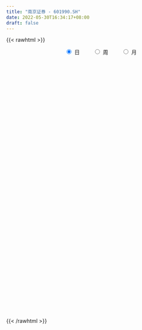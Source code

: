 ```yaml
---
title: "南京证券 - 601990.SH"
date: 2022-05-30T16:34:17+08:00
draft: false
---
```

{{< rawhtml >}}
    <div style="text-align: center">
        <label style="padding: 1rem;"><input style="margin-right: .5rem" type="radio" name="period" value="D" checked onclick="period_change(this)">日</label>
        <label style="padding: 1rem;"><input style="margin-right: .5rem" type="radio" name="period" value="W" onclick="period_change(this)">周</label>
        <label style="padding: 1rem;"><input style="margin-right: .5rem" type="radio" name="period" value="M" onclick="period_change(this)">月</label>
    </div>
    <div id="chart" style="height: 700px;"></div> 
    <script type="text/javascript">
        const D_v = [369416.71,579836.0699999999,330383.72,345929.51,856331.39,749775.39,794632.0699999999,665665.4300000001,470705.91,448927.01,374986.22,350659.56,519926.6,708485.65,441844.48,284160.78,262188.07,850403.64,1112101.76,1656483.45,1587177.8700000001,1310442.5700000001,810380.58,758762.8100000001,947869.55,1162708.6299999999,1764179.0,954909.88,516112.82,644661.64,811821.22,511554.25,324575.69,367548.07,366337.35,337625.24,294360.42,860481.3,450172.21,1059721.25,1324517.6100000001,1034331.47,625727.48,405197.08,806362.62,999469.09,1533882.0900000001,1304885.1799999999,948067.41,653380.88,1290297.75,776986.83,1260081.0,1378636.21,773484.74,738015.89,556228.5600000001,1034659.5699999999,1702365.79,1146700.6000000001,695993.76,677405.23,867615.47,1145311.77,1894044.8400000001,1364496.4199999999,769104.66,715395.3,804772.76,547225.12,559938.41,607681.22,1212372.71,741277.73,923602.88,795273.22,806876.0,520340.43,588132.1899999999,731820.4,542277.22,603730.17,415407.23,473722.38,267052.95,294754.01,248553.59,207693.96,265078.39,186190.4,212594.01,174132.13,286796.27,143216.6,138125.26,120127.5,169840.72,198129.26,131219.8,134234.49,107024.93,171866.6,118973.82,156133.29,151277.65,287774.99,175056.97,278179.66,147174.59,201953.86,171742.32,165835.47,90953.68,98006.61,147786.26,127195.77,102147.42,117678.17,244386.19,143777.18,105111.6,148790.68,111794.56,145463.87,209528.77,170618.13,227784.58,138251.32,123392.74,111197.5,138394.39,158186.11,137748.51,172534.75,144844.9,375166.19,191542.52,221878.45,637578.72,457463.62,527851.6,221519.7,225698.26,192487.57,224315.15,212992.33,186871.08,121989.7,128787.26,165804.35,96317.27,120135.64,123148.23,152935.21,140481.53,137213.91,249715.49,181683.49,126250.03,81775.1,134033.64,113115.14,140740.38,223735.45,120948.53,130078.54,102406.54,181220.7,109484.26,101060.51,197820.89,132459.23,159633.26,156825.62,98038.57,113343.06,108112.24,94007.01,155772.14,155045.69,88196.52,87141.57,83803.33,71965.33,89425.71,107484.48,104782.72,228888.14,104226.21,89892.26,74188.9,62724.77,89599.3,89290.96,126675.17,132393.1,190180.17,121612.89,218556.99,146770.82,217522.91,303812.36,264365.78,154503.4,126731.16,97608.06,89078.3,102409.99,101639.91,76265.34,72239.1,171425.98,110691.4,140455.81,102408.34,128087.75,134795.99,151288.07,207519.95,125757.59,180565.8,610852.77,819219.48,447025.52,433620.31,1780477.27,1302425.53,1151541.03,1181614.8799999999,953369.65,568851.05,549883.28,309658.62,287185.74,164362.57,720739.24,625557.27,264946.37,221356.54,218330.55,188826.29,267832.25,203494.42,274480.74,219265.31,242162.4,151886.29,263572.9,223461.41,142472.77]
const D_histogram = [0.0,0.0119785755,0.005589111,0.0088200626,0.0298636239,0.0363180162,0.0502208632,0.0566085847,0.048996111,0.0322641775,0.0087309197,-0.0128099285,-0.0256383843,-0.0121087758,-0.0073162715,-0.0139143428,-0.0184482278,-0.0087982296,0.019339327,0.0625934086,0.1053433469,0.1200818177,0.1149597297,0.0910843531,0.0804622982,0.0917500063,0.1134550761,0.098684027,0.0729466358,0.0553862685,0.0046634712,-0.0484399699,-0.0730316341,-0.0795542873,-0.0799081581,-0.0875416588,-0.0865278342,-0.0566246095,-0.0447247228,-0.0137431052,0.0194115992,0.0407993044,0.0315293657,0.0249006283,0.0334474824,0.0478356185,0.0656470932,0.0347239972,0.0031638648,-0.0458979561,-0.027169565,-0.0434526273,-0.0181862573,0.0031214884,0.0112512939,-0.0052848161,-0.0095987299,0.0042068383,0.0471431703,0.0562020807,0.0593787165,0.0432503566,0.0234270181,-0.0021937207,0.029250351,0.0149744431,0.00019797,-0.0128417385,-0.0164219249,-0.0285260206,-0.0395296146,-0.0415183931,-0.0950938736,-0.1199035719,-0.1174514658,-0.102240273,-0.098103424,-0.081755723,-0.0641687218,-0.0574296403,-0.0640939712,-0.0550513273,-0.0562958888,-0.0746437226,-0.0802434219,-0.084396344,-0.0808506284,-0.0756720364,-0.0606345146,-0.0509167029,-0.0506701464,-0.0441320705,-0.0523998654,-0.0496113762,-0.0373734185,-0.0235981294,-0.0178239054,-0.000095895,0.0114318715,0.0158903785,0.0194771307,0.0261141279,0.0259592216,0.0278780023,0.0290178746,0.0282672973,0.0180104462,-0.0098334776,-0.033178715,-0.0313450168,-0.0239651596,-0.0242903232,-0.0217143167,-0.0174054601,-0.01857846,-0.0122345437,-0.0027601968,0.0062713434,0.0209193656,0.0280613106,0.0338893017,0.0314910355,0.0297342469,0.0201075511,0.023875914,0.0249390755,0.0292995084,0.0322403633,0.0289583943,0.0244348306,0.0148472638,0.0063834938,0.0067113532,0.0086880922,0.0115748912,0.0154925624,0.019815683,0.0285883788,0.0472830638,0.061536236,0.0657363591,0.0645417754,0.0617959421,0.056804558,0.0454324806,0.0267246417,0.0215694437,0.0123663287,0.0036330214,-0.0120144052,-0.0196606411,-0.0154644804,-0.0174321674,-0.0141858809,-0.0090857733,-0.0043467276,0.0031183732,-0.000231684,-0.0038025627,-0.0041251067,-0.0023853472,-0.0007150934,-0.0042797452,-0.021777918,-0.0291734864,-0.0304209346,-0.030232838,-0.0239805101,-0.0224966368,-0.0284952877,-0.0547588499,-0.0628663548,-0.0839145897,-0.0900811761,-0.0812862447,-0.0614749708,-0.0426772357,-0.0266792586,-0.019595715,-0.0228934706,-0.0216239678,-0.0168708833,-0.0139741296,-0.0066173011,0.0031644411,0.004373435,0.0116230305,0.001192402,-0.0019068295,-0.0034349537,-0.0006995193,-0.0005389837,0.0018295279,-0.0009281414,-0.0118575378,-0.0279470282,-0.0495545142,-0.0580586887,-0.0430937683,-0.0364413228,-0.039731887,-0.0138917681,0.0014423836,0.0151280593,0.0193704768,0.0212565591,0.0221565933,0.0172354978,0.0101608731,0.007189576,0.0024623024,0.0141073854,0.0187791436,0.0283651039,0.0372731459,0.0318026451,0.0347650095,0.0210803962,0.0237963455,0.0206408226,0.0286016104,0.0577254426,0.0952646904,0.0982411391,0.0983196524,0.1320914814,0.1236452324,0.1054910565,0.031547422,-0.0384599046,-0.1067097085,-0.1311081758,-0.1423980607,-0.1554043547,-0.151219682,-0.1099695094,-0.0824988742,-0.0591734207,-0.0395339775,-0.0301642232,-0.0193574424,-0.0056196444,0.0003134357,0.0118919364,0.0225457493,0.0115884566,0.0118844407,0.0217438643,0.0274584109,0.0321274097]
const D_fast = [0.0,0.0149732194,0.0099810326,0.0154169999,0.0439264671,0.0594603635,0.0859184263,0.106458294,0.111094848,0.1024289589,0.081078431,0.0563351007,0.0370970488,0.0475994634,0.0505628998,0.0404862428,0.0313403008,0.0387907417,0.07176313,0.1306655637,0.1997513387,0.244510264,0.2681281084,0.2670238201,0.2765173398,0.3107425494,0.3608113882,0.3707113459,0.3632106136,0.3594968135,0.3099398839,0.2447264504,0.2018768777,0.1754656526,0.1551347423,0.1256158269,0.1049976929,0.1207447652,0.1214634712,0.1490093125,0.1870169167,0.2186044481,0.2172168507,0.2168132705,0.2337219951,0.2600690358,0.2942922838,0.2720501871,0.241281021,0.180744711,0.1926807108,0.1655344917,0.1862542974,0.2083424152,0.2192850441,0.2014277301,0.1947141338,0.2095714116,0.2642935362,0.2874029668,0.3054242817,0.300108511,0.2861419269,0.259972758,0.2987294175,0.2881971203,0.2734701397,0.2572199966,0.249534329,0.2302987281,0.2094127305,0.1970443537,0.1196954048,0.0649098135,0.0379990532,0.0276501778,0.0072611707,0.0031699411,0.0047147618,-0.0029035668,-0.0255913905,-0.0303115784,-0.0456301122,-0.0826388766,-0.1082994314,-0.1335514395,-0.150218381,-0.1639577981,-0.1640789049,-0.1670902689,-0.179511249,-0.1840061907,-0.205373952,-0.2149883068,-0.2120937038,-0.204217947,-0.2028996994,-0.1851956627,-0.1708099283,-0.1623788268,-0.1539227919,-0.1407572627,-0.1344223635,-0.1255340823,-0.1171397414,-0.1108234943,-0.1165777339,-0.1468800271,-0.1785199432,-0.1845224992,-0.1831339319,-0.1895316763,-0.192384249,-0.1924267575,-0.1982443723,-0.1949590919,-0.1861747943,-0.1755754182,-0.1556975546,-0.141540282,-0.1272399654,-0.1217654728,-0.1160886997,-0.1206885076,-0.1109511662,-0.1036532359,-0.0919679259,-0.0809669802,-0.0770093506,-0.0754242066,-0.0812999575,-0.0881678541,-0.0861621564,-0.0820133944,-0.0762328726,-0.0684420607,-0.0591650193,-0.0432452289,-0.0127297779,0.0169074532,0.0375416662,0.0524825263,0.0651856785,0.0743954339,0.0743814766,0.0623547981,0.0625919612,0.0564804283,0.0486553764,0.0300043485,0.0174429523,0.0177729928,0.011447264,0.0111470803,0.0139757446,0.0176281084,0.0258728024,0.0224648242,0.0179433049,0.0165894842,0.017732907,0.0192243874,0.0145897993,-0.008352853,-0.023041793,-0.0318944749,-0.0392645877,-0.0390073874,-0.0431476733,-0.0562701461,-0.0962234208,-0.1200475144,-0.1620743967,-0.1907612772,-0.2022879069,-0.1978453757,-0.1897169495,-0.1803887871,-0.1782041723,-0.1872252954,-0.1913617846,-0.190826421,-0.1914231997,-0.1857206964,-0.175147844,-0.1728454913,-0.1626901382,-0.1728226662,-0.1763986051,-0.1787854677,-0.1762249131,-0.1761991235,-0.1733732299,-0.1763629346,-0.1902567154,-0.2133329628,-0.2473290773,-0.270347924,-0.2661564458,-0.268614331,-0.2818378669,-0.25947069,-0.2437759424,-0.2263082519,-0.2172232152,-0.210022993,-0.2035838106,-0.2041960316,-0.208730438,-0.2099043412,-0.2140160392,-0.1988441098,-0.1894775656,-0.1728003294,-0.154574001,-0.1520938405,-0.1404402238,-0.148854738,-0.1401897022,-0.1381850195,-0.1230738291,-0.0795186363,-0.0181632159,0.0093735176,0.034031944,0.1008266434,0.1232917025,0.1315102907,0.0654535117,-0.014168791,-0.1090960221,-0.1662715333,-0.2131609335,-0.2650183161,-0.2986385639,-0.2848807686,-0.278034852,-0.2695027537,-0.2597468048,-0.2579181064,-0.2519506862,-0.2396177993,-0.2336063603,-0.2190548754,-0.2027646252,-0.2108248038,-0.2075577095,-0.1922623199,-0.1796831705,-0.1669823193]
const D_slow = [0.0,0.0029946439,0.0043919216,0.0065969373,0.0140628432,0.0231423473,0.0356975631,0.0498497093,0.062098737,0.0701647814,0.0723475113,0.0691450292,0.0627354331,0.0597082392,0.0578791713,0.0544005856,0.0497885287,0.0475889713,0.052423803,0.0680721551,0.0944079919,0.1244284463,0.1531683787,0.175939467,0.1960550415,0.2189925431,0.2473563121,0.2720273189,0.2902639778,0.3041105449,0.3052764127,0.2931664203,0.2749085117,0.2550199399,0.2350429004,0.2131574857,0.1915255271,0.1773693747,0.166188194,0.1627524177,0.1676053175,0.1778051437,0.1856874851,0.1919126421,0.2002745127,0.2122334173,0.2286451906,0.2373261899,0.2381171561,0.2266426671,0.2198502759,0.208987119,0.2044405547,0.2052209268,0.2080337503,0.2067125462,0.2043128637,0.2053645733,0.2171503659,0.2312008861,0.2460455652,0.2568581544,0.2627149089,0.2621664787,0.2694790665,0.2732226772,0.2732721697,0.2700617351,0.2659562539,0.2588247487,0.2489423451,0.2385627468,0.2147892784,0.1848133854,0.155450519,0.1298904507,0.1053645947,0.084925664,0.0688834836,0.0545260735,0.0385025807,0.0247397489,0.0106657767,-0.007995154,-0.0280560095,-0.0491550955,-0.0693677526,-0.0882857617,-0.1034443903,-0.1161735661,-0.1288411026,-0.1398741203,-0.1529740866,-0.1653769307,-0.1747202853,-0.1806198176,-0.185075794,-0.1850997677,-0.1822417998,-0.1782692052,-0.1733999226,-0.1668713906,-0.1603815852,-0.1534120846,-0.146157616,-0.1390907916,-0.1345881801,-0.1370465495,-0.1453412282,-0.1531774824,-0.1591687723,-0.1652413531,-0.1706699323,-0.1750212973,-0.1796659123,-0.1827245483,-0.1834145975,-0.1818467616,-0.1766169202,-0.1696015926,-0.1611292671,-0.1532565083,-0.1458229465,-0.1407960588,-0.1348270803,-0.1285923114,-0.1212674343,-0.1132073435,-0.1059677449,-0.0998590372,-0.0961472213,-0.0945513479,-0.0928735096,-0.0907014865,-0.0878077637,-0.0839346231,-0.0789807024,-0.0718336077,-0.0600128417,-0.0446287827,-0.0281946929,-0.0120592491,0.0033897364,0.0175908759,0.0289489961,0.0356301565,0.0410225174,0.0441140996,0.045022355,0.0420187537,0.0371035934,0.0332374733,0.0288794314,0.0253329612,0.0230615179,0.021974836,0.0227544293,0.0226965083,0.0217458676,0.0207145909,0.0201182541,0.0199394808,0.0188695445,0.013425065,0.0061316934,-0.0014735403,-0.0090317498,-0.0150268773,-0.0206510365,-0.0277748584,-0.0414645709,-0.0571811596,-0.078159807,-0.1006801011,-0.1210016622,-0.1363704049,-0.1470397138,-0.1537095285,-0.1586084572,-0.1643318249,-0.1697378168,-0.1739555377,-0.1774490701,-0.1791033953,-0.1783122851,-0.1772189263,-0.1743131687,-0.1740150682,-0.1744917756,-0.175350514,-0.1755253938,-0.1756601398,-0.1752027578,-0.1754347931,-0.1783991776,-0.1853859346,-0.1977745632,-0.2122892353,-0.2230626774,-0.2321730081,-0.2421059799,-0.2455789219,-0.245218326,-0.2414363112,-0.236593692,-0.2312795522,-0.2257404039,-0.2214315294,-0.2188913111,-0.2170939171,-0.2164783415,-0.2129514952,-0.2082567093,-0.2011654333,-0.1918471469,-0.1838964856,-0.1752052332,-0.1699351342,-0.1639860478,-0.1588258421,-0.1516754395,-0.1372440789,-0.1134279063,-0.0888676215,-0.0642877084,-0.0312648381,-0.0003535299,0.0260192342,0.0339060897,0.0242911135,-0.0023863136,-0.0351633575,-0.0707628727,-0.1096139614,-0.1474188819,-0.1749112592,-0.1955359778,-0.210329333,-0.2202128273,-0.2277538831,-0.2325932437,-0.2339981549,-0.2339197959,-0.2309468118,-0.2253103745,-0.2224132604,-0.2194421502,-0.2140061841,-0.2071415814,-0.199109729]
const D_data = [['2021-05-19', 8.9991, 8.9102, 8.9003, 9.0781],['2021-05-20', 8.9201, 9.0979, 8.9003, 9.2362],['2021-05-21', 9.0485, 8.8904, 8.8904, 9.1077],['2021-05-24', 8.9497, 9.009, 8.9201, 9.1374],['2021-05-25', 9.009, 9.3152, 8.9596, 9.5424],['2021-05-26', 9.3646, 9.2362, 9.2164, 9.5325],['2021-05-27', 9.246, 9.4238, 9.2164, 9.6313],['2021-05-28', 9.3646, 9.4337, 9.2559, 9.5621],['2021-05-31', 9.4535, 9.3053, 9.2362, 9.4634],['2021-06-01', 9.246, 9.167, 9.0287, 9.2658],['2021-06-02', 9.167, 8.9991, 8.9793, 9.2559],['2021-06-03', 8.9793, 8.9102, 8.9003, 9.1077],['2021-06-04', 8.8904, 8.9201, 8.762, 9.167],['2021-06-07', 9.0287, 9.246, 8.9497, 9.5128],['2021-06-08', 9.1769, 9.1868, 9.1374, 9.3547],['2021-06-09', 9.1868, 9.0386, 9.0188, 9.2263],['2021-06-10', 9.0188, 9.0287, 8.9991, 9.1473],['2021-06-11', 9.0386, 9.2164, 8.9596, 9.4238],['2021-06-15', 9.1176, 9.5621, 9.088, 9.7696],['2021-06-16', 9.3152, 9.9869, 9.2954, 10.5203],['2021-06-17', 9.8782, 10.2931, 9.7795, 10.8167],['2021-06-18', 10.1548, 10.2042, 9.9869, 10.5697],['2021-06-21', 10.1746, 10.0956, 10.0363, 10.4413],['2021-06-22', 10.0758, 9.8881, 9.819, 10.1548],['2021-06-23', 9.8782, 10.0561, 9.7795, 10.3228],['2021-06-24', 10.0264, 10.4314, 10.0067, 10.4611],['2021-06-25', 10.3722, 10.7673, 10.1746, 11.0636],['2021-06-28', 10.6685, 10.4512, 10.3722, 10.6685],['2021-06-29', 10.3722, 10.3129, 10.2833, 10.5203],['2021-06-30', 10.2931, 10.3919, 10.1647, 10.4709],['2021-07-01', 10.5697, 9.8585, 9.8091, 10.6488],['2021-07-02', 9.7992, 9.572, 9.5621, 9.9474],['2021-07-05', 9.572, 9.7103, 9.5621, 9.7301],['2021-07-06', 9.7202, 9.8289, 9.6609, 9.8289],['2021-07-07', 9.74, 9.8585, 9.7301, 9.9869],['2021-07-08', 9.898, 9.7103, 9.6906, 9.9474],['2021-07-09', 9.5819, 9.7597, 9.5819, 9.8091],['2021-07-12', 9.9178, 10.1746, 9.8387, 10.4512],['2021-07-13', 10.0758, 10.0462, 9.9474, 10.2042],['2021-07-14', 10.0659, 10.4018, 9.977, 10.5994],['2021-07-15', 10.2734, 10.629, 10.1944, 10.9451],['2021-07-16', 10.6685, 10.6784, 10.4314, 10.8562],['2021-07-19', 10.5697, 10.382, 10.2833, 10.5994],['2021-07-20', 10.2931, 10.4216, 10.2635, 10.55],['2021-07-21', 10.3722, 10.6685, 10.3524, 10.8463],['2021-07-22', 10.5796, 10.8661, 10.5598, 10.9649],['2021-07-23', 10.8562, 11.0735, 10.7179, 11.7057],['2021-07-26', 10.9945, 10.5006, 10.4709, 11.3402],['2021-07-27', 10.5994, 10.3722, 10.2931, 10.787],['2021-07-28', 10.4, 9.95, 9.89, 10.5],['2021-07-29', 10.11, 10.72, 10.0, 10.95],['2021-07-30', 10.47, 10.29, 10.25, 10.58],['2021-08-02', 10.13, 10.84, 10.02, 11.08],['2021-08-03', 10.74, 10.94, 10.7, 11.31],['2021-08-04', 10.83, 10.89, 10.75, 11.01],['2021-08-05', 10.86, 10.59, 10.51, 11.02],['2021-08-06', 10.58, 10.71, 10.54, 10.85],['2021-08-09', 10.7, 10.99, 10.68, 11.22],['2021-08-10', 10.93, 11.56, 10.83, 11.7],['2021-08-11', 11.5, 11.35, 11.3, 11.6],['2021-08-12', 11.33, 11.39, 11.18, 11.44],['2021-08-13', 11.3, 11.19, 11.09, 11.39],['2021-08-16', 11.25, 11.11, 11.1, 11.57],['2021-08-17', 11.1, 10.96, 10.93, 11.59],['2021-08-18', 10.94, 11.74, 10.9, 11.88],['2021-08-19', 11.59, 11.27, 11.25, 11.77],['2021-08-20', 11.14, 11.23, 11.08, 11.44],['2021-08-23', 11.29, 11.21, 11.1, 11.42],['2021-08-24', 11.22, 11.31, 11.1, 11.4],['2021-08-25', 11.21, 11.18, 11.1, 11.29],['2021-08-26', 11.14, 11.14, 11.13, 11.32],['2021-08-27', 11.22, 11.22, 11.15, 11.41],['2021-08-30', 11.32, 10.4, 10.22, 11.33],['2021-08-31', 10.38, 10.49, 10.09, 10.56],['2021-09-01', 10.38, 10.7, 10.3, 11.0],['2021-09-02', 10.7, 10.84, 10.65, 10.99],['2021-09-03', 11.25, 10.69, 10.66, 11.35],['2021-09-06', 10.68, 10.84, 10.68, 10.97],['2021-09-07', 10.82, 10.9, 10.69, 10.95],['2021-09-08', 10.84, 10.79, 10.75, 11.07],['2021-09-09', 10.69, 10.58, 10.46, 10.76],['2021-09-10', 10.58, 10.74, 10.58, 10.87],['2021-09-13', 10.73, 10.59, 10.57, 10.79],['2021-09-14', 10.55, 10.27, 10.25, 10.63],['2021-09-15', 10.21, 10.3, 10.21, 10.4],['2021-09-16', 10.28, 10.22, 10.17, 10.38],['2021-09-17', 10.23, 10.24, 10.15, 10.29],['2021-09-22', 10.1, 10.21, 10.04, 10.22],['2021-09-23', 10.22, 10.32, 10.22, 10.38],['2021-09-24', 10.35, 10.26, 10.19, 10.36],['2021-09-27', 10.23, 10.11, 10.05, 10.3],['2021-09-28', 10.15, 10.15, 10.11, 10.22],['2021-09-29', 10.06, 9.9, 9.9, 10.15],['2021-09-30', 9.9, 9.96, 9.9, 10.02],['2021-10-08', 10.02, 10.06, 10.02, 10.14],['2021-10-11', 10.09, 10.1, 10.07, 10.18],['2021-10-12', 10.08, 10.01, 9.9, 10.11],['2021-10-13', 9.96, 10.19, 9.96, 10.26],['2021-10-14', 10.16, 10.17, 10.1, 10.2],['2021-10-15', 10.13, 10.11, 10.09, 10.19],['2021-10-18', 10.15, 10.11, 10.06, 10.19],['2021-10-19', 10.1, 10.17, 10.08, 10.25],['2021-10-20', 10.15, 10.1, 10.09, 10.19],['2021-10-21', 10.1, 10.13, 10.05, 10.2],['2021-10-22', 10.13, 10.13, 10.08, 10.21],['2021-10-25', 10.11, 10.11, 9.9, 10.16],['2021-10-26', 10.06, 9.96, 9.93, 10.08],['2021-10-27', 9.94, 9.62, 9.58, 9.94],['2021-10-28', 9.64, 9.5, 9.5, 9.7],['2021-10-29', 9.52, 9.71, 9.52, 9.72],['2021-11-01', 9.71, 9.76, 9.69, 9.86],['2021-11-02', 9.76, 9.64, 9.52, 9.83],['2021-11-03', 9.63, 9.64, 9.59, 9.69],['2021-11-04', 9.67, 9.64, 9.61, 9.7],['2021-11-05', 9.64, 9.54, 9.52, 9.65],['2021-11-08', 9.54, 9.61, 9.45, 9.65],['2021-11-09', 9.62, 9.66, 9.6, 9.68],['2021-11-10', 9.66, 9.68, 9.59, 9.7],['2021-11-11', 9.68, 9.8, 9.65, 9.84],['2021-11-12', 9.81, 9.76, 9.68, 9.81],['2021-11-15', 9.76, 9.78, 9.75, 9.84],['2021-11-16', 9.76, 9.69, 9.67, 9.83],['2021-11-17', 9.67, 9.69, 9.64, 9.74],['2021-11-18', 9.68, 9.56, 9.56, 9.7],['2021-11-19', 9.59, 9.71, 9.5, 9.76],['2021-11-22', 9.68, 9.69, 9.63, 9.76],['2021-11-23', 9.69, 9.75, 9.68, 9.84],['2021-11-24', 9.75, 9.76, 9.7, 9.78],['2021-11-25', 9.79, 9.69, 9.69, 9.79],['2021-11-26', 9.7, 9.66, 9.64, 9.72],['2021-11-29', 9.54, 9.56, 9.5, 9.62],['2021-11-30', 9.6, 9.52, 9.5, 9.65],['2021-12-01', 9.51, 9.6, 9.5, 9.61],['2021-12-02', 9.59, 9.62, 9.53, 9.68],['2021-12-03', 9.65, 9.64, 9.59, 9.68],['2021-12-06', 9.67, 9.67, 9.66, 9.93],['2021-12-07', 9.78, 9.7, 9.63, 9.85],['2021-12-08', 9.74, 9.8, 9.65, 9.8],['2021-12-09', 9.78, 10.02, 9.75, 10.17],['2021-12-10', 9.94, 10.09, 9.92, 10.15],['2021-12-13', 10.28, 10.06, 10.05, 10.34],['2021-12-14', 10.0, 10.05, 9.97, 10.15],['2021-12-15', 9.98, 10.07, 9.98, 10.21],['2021-12-16', 10.1, 10.07, 10.02, 10.12],['2021-12-17', 10.07, 9.99, 9.99, 10.12],['2021-12-20', 9.97, 9.85, 9.83, 10.02],['2021-12-21', 9.85, 9.98, 9.83, 10.01],['2021-12-22', 10.01, 9.91, 9.9, 10.02],['2021-12-23', 9.9, 9.88, 9.85, 9.95],['2021-12-24', 9.89, 9.73, 9.71, 9.93],['2021-12-27', 9.74, 9.76, 9.71, 9.82],['2021-12-28', 9.76, 9.89, 9.75, 9.89],['2021-12-29', 9.93, 9.81, 9.81, 9.93],['2021-12-30', 9.78, 9.87, 9.78, 9.94],['2021-12-31', 9.87, 9.91, 9.87, 9.96],['2022-01-04', 9.91, 9.93, 9.85, 9.95],['2022-01-05', 9.93, 10.0, 9.9, 10.04],['2022-01-06', 9.95, 9.88, 9.87, 9.98],['2022-01-07', 9.9, 9.86, 9.86, 9.95],['2022-01-10', 9.86, 9.89, 9.85, 9.93],['2022-01-11', 9.87, 9.92, 9.87, 9.97],['2022-01-12', 9.95, 9.93, 9.86, 9.97],['2022-01-13', 9.94, 9.86, 9.85, 9.99],['2022-01-14', 9.85, 9.62, 9.61, 9.85],['2022-01-17', 9.62, 9.66, 9.6, 9.7],['2022-01-18', 9.67, 9.69, 9.63, 9.77],['2022-01-19', 9.67, 9.68, 9.65, 9.74],['2022-01-20', 9.7, 9.75, 9.67, 9.84],['2022-01-21', 9.74, 9.69, 9.67, 9.75],['2022-01-24', 9.66, 9.56, 9.55, 9.71],['2022-01-25', 9.54, 9.18, 9.17, 9.6],['2022-01-26', 9.19, 9.26, 9.12, 9.32],['2022-01-27', 9.26, 8.95, 8.95, 9.29],['2022-01-28', 9.05, 8.98, 8.98, 9.23],['2022-02-07', 9.1, 9.09, 9.04, 9.13],['2022-02-08', 9.1, 9.23, 9.08, 9.23],['2022-02-09', 9.24, 9.26, 9.18, 9.3],['2022-02-10', 9.25, 9.27, 9.21, 9.32],['2022-02-11', 9.22, 9.18, 9.14, 9.35],['2022-02-14', 9.1, 9.02, 8.99, 9.15],['2022-02-15', 9.05, 9.03, 9.0, 9.09],['2022-02-16', 9.06, 9.05, 9.02, 9.11],['2022-02-17', 9.04, 9.01, 9.0, 9.08],['2022-02-18', 8.99, 9.06, 8.98, 9.08],['2022-02-21', 9.02, 9.11, 9.02, 9.11],['2022-02-22', 9.05, 9.01, 8.99, 9.09],['2022-02-23', 9.01, 9.09, 9.0, 9.11],['2022-02-24', 9.05, 8.84, 8.76, 9.08],['2022-02-25', 8.89, 8.87, 8.83, 8.94],['2022-02-28', 8.86, 8.85, 8.71, 8.87],['2022-03-01', 8.86, 8.88, 8.81, 8.89],['2022-03-02', 8.81, 8.83, 8.8, 8.86],['2022-03-03', 8.83, 8.84, 8.82, 8.95],['2022-03-04', 8.83, 8.75, 8.73, 8.83],['2022-03-07', 8.74, 8.58, 8.56, 8.77],['2022-03-08', 8.58, 8.4, 8.4, 8.67],['2022-03-09', 8.45, 8.17, 7.86, 8.48],['2022-03-10', 8.39, 8.18, 8.15, 8.41],['2022-03-11', 8.07, 8.42, 8.01, 8.48],['2022-03-14', 8.31, 8.31, 8.28, 8.48],['2022-03-15', 8.23, 8.13, 8.1, 8.52],['2022-03-16', 8.25, 8.5, 8.07, 8.56],['2022-03-17', 8.58, 8.44, 8.41, 8.63],['2022-03-18', 8.48, 8.47, 8.39, 8.51],['2022-03-21', 8.48, 8.38, 8.32, 8.49],['2022-03-22', 8.38, 8.35, 8.32, 8.43],['2022-03-23', 8.36, 8.33, 8.3, 8.4],['2022-03-24', 8.33, 8.23, 8.2, 8.33],['2022-03-25', 8.22, 8.15, 8.13, 8.3],['2022-03-28', 8.1, 8.15, 8.08, 8.22],['2022-03-29', 8.16, 8.08, 8.05, 8.19],['2022-03-30', 8.12, 8.28, 8.11, 8.33],['2022-03-31', 8.24, 8.22, 8.21, 8.3],['2022-04-01', 8.18, 8.31, 8.18, 8.33],['2022-04-06', 8.31, 8.35, 8.27, 8.39],['2022-04-07', 8.31, 8.18, 8.18, 8.39],['2022-04-08', 8.2, 8.28, 8.1, 8.31],['2022-04-11', 8.22, 8.04, 8.0, 8.22],['2022-04-12', 8.04, 8.21, 7.93, 8.29],['2022-04-13', 8.15, 8.13, 8.11, 8.25],['2022-04-14', 8.23, 8.28, 8.16, 8.34],['2022-04-15', 8.24, 8.66, 8.21, 9.11],['2022-04-18', 8.42, 8.99, 8.37, 9.3],['2022-04-19', 8.85, 8.73, 8.65, 8.9],['2022-04-20', 8.74, 8.77, 8.7, 8.95],['2022-04-21', 8.7, 9.37, 8.64, 9.65],['2022-04-22', 9.07, 9.01, 8.96, 9.49],['2022-04-25', 8.79, 8.91, 8.78, 9.32],['2022-04-26', 8.88, 8.02, 8.02, 8.93],['2022-04-27', 7.6, 7.68, 7.24, 7.74],['2022-04-28', 7.52, 7.27, 7.15, 7.56],['2022-04-29', 7.49, 7.47, 7.35, 7.62],['2022-05-05', 7.37, 7.42, 7.31, 7.46],['2022-05-06', 7.28, 7.2, 7.18, 7.39],['2022-05-09', 7.18, 7.25, 7.17, 7.32],['2022-05-10', 7.18, 7.71, 7.16, 7.97],['2022-05-11', 7.64, 7.62, 7.6, 7.88],['2022-05-12', 7.52, 7.62, 7.52, 7.74],['2022-05-13', 7.67, 7.62, 7.54, 7.72],['2022-05-16', 7.67, 7.51, 7.48, 7.68],['2022-05-17', 7.52, 7.53, 7.46, 7.57],['2022-05-18', 7.55, 7.59, 7.5, 7.63],['2022-05-19', 7.46, 7.51, 7.41, 7.52],['2022-05-20', 7.53, 7.6, 7.52, 7.66],['2022-05-23', 7.59, 7.63, 7.55, 7.66],['2022-05-24', 7.65, 7.34, 7.33, 7.68],['2022-05-25', 7.31, 7.43, 7.31, 7.45],['2022-05-26', 7.45, 7.56, 7.39, 7.7],['2022-05-27', 7.6, 7.54, 7.49, 7.63],['2022-05-30', 7.57, 7.55, 7.48, 7.59]]
const W_v = [9327.52,612603.04,7557450.1100000003,5784572.1500000004,5700000.6199999992,4874108.4299999997,3691704.25,1972919.99,1933757.23,1912865.3600000001,2723179.5899999999,1788680.1000000001,1989035.76,2402446.7200000002,2469814.3399999999,1414502.99,1354295.6599999999,1383172.05,5452804.8899999997,4914048.25,3309938.2400000002,3125382.2000000002,2956495.02,1857535.5900000001,1440201.8700000001,1339712.97,961356.5599999998,1068984.5600000001,1373826.27,2443601.0600000001,1714396.5100000002,1162639.1099999999,824897.47,1258613.5100000002,2727621.7800000003,4438181.0300000003,4997003.5800000001,2371932.6600000001,2385633.1600000001,2136497.2600000002,2628586.9499999997,1439378.1799999999,986402.3599999999,1598297.6199999999,558661.61,1297855.3300000001,750768.47,707518.3799999999,1157800.51,883246.63,3077267.8199999998,4075146.7500000005,3313416.6099999999,2733023.3699999996,2133203.0999999996,1893949.9200000002,1085588.52,1240252.1400000001,1734075.5,1317918.21,2612482.2399999998,2316942.25,4245100.4100000001,5312394.0900000008,3798328.1899999999,4500092.2700000005,474401.54,2063013.1899999999,2079227.25,1311850.5700000001,1887733.1100000001,1878715.5499999998,1064076.1899999999,1057788.9299999999,925790.84,1088236.3100000001,2267491.1699999999,15089445.9600000009,16874355.7199999988,10895857.0899999999,9734224.2999999989,6206492.0800000001,7365362.71,11196630.4399999995,11179730.1500000004,13547865.0,9686319.3100000005,13450938.2699999996,14495895.5399999991,10846907.5099999998,7108345.7200000007,6364561.3399999999,4739766.1399999997,4650506.3399999999,3436223.6200000001,3371292.6100000003,3998989.02,3041041.0899999999,2937665.4500000002,3136435.3100000001,4699568.1800000006,2605899.1899999999,3616343.1600000001,3580010.3300000001,8597301.6100000013,14036524.0800000001,12985435.9299999997,5341418.8499999996,3585027.8899999997,4252671.46,2507663.25,3121472.6899999999,2452257.5,1675799.1799999999,1607079.1000000001,1646814.79,1692172.8500000001,717203.48,217213.91,2159078.0699999998,1394366.98,1283589.72,1236012.29,1419026.0599999998,1006268.52,1335967.8400000001,3105623.7199999997,1795155.25,1557583.24,1796001.48,1505843.8000000003,1916050.6600000001,1714519.6399999999,1351452.1000000001,1281372.0,1476576.04,613865.1899999999,559727.27,1207562.1500000001,1163256.5800000001,1082462.9800000002,786065.25,1070696.6400000001,564583.12,556489.3600000001,935921.98,870200.73,2649046.96,2764656.23,4001506.9400000004,2480612.5700000003,3412333.79,2165205.2999999998,2547082.6200000001,5666205.6500000004,5443900.5700000003,3439059.8099999996,1690446.7699999998,4729223.8399999999,4370638.3600000003,4973618.0499999998,4706446.4000000004,5257124.9499999993,6040573.1600000001,3235012.8100000005,4479402.54,2986300.4100000001,1699490.1600000001,658962.75,816739.01,138125.26,753551.77,705276.29,1090140.0699999998,674324.3400000001,735184.73,720689.48,771244.27,751708.66,1883629.5,1391872.28,816444.72,633017.88,694862.92,693399.71,644138.5700000001,747799.51,569273.02,486152.4400000001,634807.26,405696.19,789418.3200000001,1086975.27,517467.42,571077.6300000001,365292.08,1275984.1799999999,4782768.1100000003,4405259.8900000006,596844.36,1996961.9900000002,1152964.25,1100348.3100000001,142472.77]
const W_histogram = [0.0,0.1590208547,0.3106011043,0.3747905546,0.4960128988,0.4776694745,0.4022840968,0.2403059952,0.106069868,-0.0013920051,-0.0320439978,-0.0947193366,-0.1128403005,-0.1277255367,-0.105324138,-0.1050375731,-0.1950519377,-0.2613885205,-0.1767212973,-0.0485855343,0.004366893,0.0498807104,0.0203752316,-0.0168386362,-0.0299573459,-0.0520810559,-0.0562980961,-0.0898620898,-0.052317202,-0.0393855856,-0.034185687,-0.0417931603,-0.0657472141,-0.0581320809,0.0192469508,0.194275458,0.3535439074,0.3927687463,0.4164828548,0.4344985971,0.423695396,0.3509187905,0.2630353062,0.1593266211,0.0176255551,-0.096989484,-0.2122276736,-0.2871446332,-0.2938784066,-0.324704416,-0.4143832171,-0.4166735783,-0.4102693007,-0.3687981361,-0.3351757345,-0.2981476334,-0.2675025096,-0.2608278795,-0.2715877209,-0.270738709,-0.2237503327,-0.1962488103,-0.0928087603,0.0316701106,0.0855187631,0.097734258,0.078588365,0.0600810714,0.0296161745,0.0113931818,0.0124491848,0.0010183196,-0.01952479,-0.0339811779,-0.0406538016,-0.0445132987,0.0083093503,0.2677807966,0.4554755939,0.5559064951,0.5624675647,0.5248914812,0.509398227,0.5224581915,0.4994322249,0.5141328315,0.418689987,0.5407747696,0.7137244471,0.5600559574,0.404324159,0.2488870552,0.1106351535,0.0052171871,-0.1638791194,-0.2569276753,-0.2472485367,-0.2541165336,-0.3344513836,-0.3585447104,-0.3176864471,-0.3141295317,-0.2649911921,-0.2332000867,-0.0602353852,0.0792824471,0.0620365607,-0.0188095624,-0.0450892916,-0.0621654165,-0.0913452281,-0.1068325792,-0.182658464,-0.2395944184,-0.3208671196,-0.3184750145,-0.3134716766,-0.3044904836,-0.2795570782,-0.2938347334,-0.3016404134,-0.3515690239,-0.3450597513,-0.3399176256,-0.3048712643,-0.2654596159,-0.2020793165,-0.1593209851,-0.1591015982,-0.1990612518,-0.168360855,-0.1462900522,-0.1480972591,-0.1606604539,-0.2010086805,-0.2391722139,-0.2324433847,-0.1778588745,-0.1505802847,-0.096747975,-0.0780452885,-0.0790047397,-0.0542393264,-0.0359610412,-0.0182024135,-0.0388646448,-0.0433418965,-0.0121268678,-0.0729980879,-0.0287303502,-0.0242096535,0.0226718349,0.0261460792,0.053857712,0.1393153426,0.229066326,0.2040643364,0.1962427773,0.2458030334,0.2947559055,0.2648745837,0.2633488004,0.282904538,0.2859240516,0.2745781306,0.2210120012,0.1803016019,0.1142723728,0.0687598883,0.0179143713,-0.008122146,-0.0204163569,-0.0253206704,-0.0533581084,-0.0783491418,-0.0750532142,-0.0712600533,-0.0671916637,-0.0610963646,-0.0239166106,-0.0042479508,-0.0067871136,0.004982639,0.0104145336,-0.0005598602,-0.0014573502,-0.0457662402,-0.0567834251,-0.0666487065,-0.0795901734,-0.0891326821,-0.1092431136,-0.1104233929,-0.1230376057,-0.1112442224,-0.0966426675,-0.0546609322,0.0004914712,-0.0596086908,-0.1076120848,-0.1012375839,-0.0889632652,-0.0759844361,-0.058603985]
const W_fast = [0.0,0.1987760684,0.4280065941,0.585893683,0.831119252,0.9321931963,0.9573788428,0.8554772399,0.7477585797,0.6399487054,0.6012857132,0.5149305403,0.4685995012,0.4217828808,0.4178532451,0.3918804166,0.2531030676,0.1214193547,0.1619062536,0.2778956331,0.3319397835,0.3899237785,0.3655121076,0.3240885808,0.3034805346,0.2683365607,0.2500449964,0.1940154803,0.2184810676,0.2215662876,0.2182197644,0.2001640011,0.1597731437,0.1528552567,0.2350460261,0.4586433978,0.7062978241,0.8437148495,0.9715496718,1.0981900633,1.1933107112,1.2082638033,1.1861391455,1.1222621157,0.9849674386,0.8461050284,0.6778099204,0.5311068025,0.4509034275,0.338901314,0.1456267087,0.0391679529,-0.0569950946,-0.1077234641,-0.1578949961,-0.1954038033,-0.2316343069,-0.2901666467,-0.3688234184,-0.4356590837,-0.4446082906,-0.4661689708,-0.3859311109,-0.2535347122,-0.178306369,-0.1416573096,-0.1411561113,-0.1446431371,-0.1677039904,-0.1830786876,-0.1789103884,-0.1900866738,-0.2155109808,-0.2384626632,-0.2552987373,-0.270286559,-0.2153865725,0.111030073,0.4125937688,0.6520012938,0.7991792544,0.8928260412,1.0046823438,1.1483568562,1.2501889458,1.3934227603,1.4026524125,1.6599308875,2.0113116769,1.9976571765,1.9430064178,1.8497910778,1.7391979644,1.6350842948,1.4250182084,1.2677377338,1.2156047382,1.1452076079,0.981259912,0.8675304076,0.8289670591,0.7539915916,0.7368821332,0.7103732169,0.8682790721,1.0276175162,1.0258807699,0.9403322563,0.9027802042,0.8701627251,0.8181466065,0.7759511106,0.6544606098,0.5376260509,0.3761365697,0.2989099212,0.22554534,0.158403912,0.1134480479,0.0257117093,-0.057504074,-0.1953249405,-0.2750806057,-0.3549178864,-0.3960893412,-0.4230425968,-0.4101821265,-0.4072540414,-0.4468100541,-0.5365350206,-0.5479248375,-0.5624265477,-0.6012580694,-0.6539863777,-0.7445867744,-0.8425433613,-0.8939253783,-0.8838055867,-0.8941720681,-0.8645267522,-0.8653353878,-0.8860460239,-0.8748404421,-0.8655524172,-0.852344393,-0.8827227854,-0.8980355113,-0.8698521996,-0.9489729416,-0.9118877915,-0.9134195082,-0.860870061,-0.8508592969,-0.8096832361,-0.6893967699,-0.5423792049,-0.5163651104,-0.4751259752,-0.3641149608,-0.2414731123,-0.2051357882,-0.1408243714,-0.0505424993,0.0239580273,0.0812566389,0.0829435097,0.087308511,0.0498473751,0.0215248626,-0.0248420616,-0.0529091154,-0.0703074155,-0.0815418966,-0.1229188617,-0.1674971806,-0.1829645565,-0.1969864089,-0.2097159353,-0.2188947273,-0.1876941259,-0.1690874539,-0.1733233951,-0.1603079827,-0.1522724547,-0.1633868136,-0.1646486411,-0.2203990912,-0.2456121323,-0.2721395903,-0.3049786006,-0.3368042798,-0.3842254897,-0.4130116172,-0.4563852315,-0.4724029038,-0.4819620157,-0.4536455135,-0.3983702423,-0.473372577,-0.5482789922,-0.5672138873,-0.5771803848,-0.5831976648,-0.5804682099]
const W_slow = [0.0,0.0397552137,0.1174054898,0.2111031284,0.3351063531,0.4545237218,0.555094746,0.6151712447,0.6416887117,0.6413407105,0.633329711,0.6096498769,0.5814398017,0.5495084175,0.5231773831,0.4969179898,0.4481550053,0.3828078752,0.3386275509,0.3264811673,0.3275728906,0.3400430682,0.3451368761,0.340927217,0.3334378805,0.3204176165,0.3063430925,0.2838775701,0.2707982696,0.2609518732,0.2524054514,0.2419571613,0.2255203578,0.2109873376,0.2157990753,0.2643679398,0.3527539167,0.4509461032,0.5550668169,0.6636914662,0.7696153152,0.8573450128,0.9231038394,0.9629354946,0.9673418834,0.9430945124,0.890037594,0.8182514357,0.7447818341,0.6636057301,0.5600099258,0.4558415312,0.353274206,0.261074672,0.1772807384,0.1027438301,0.0358682027,-0.0293387672,-0.0972356974,-0.1649203747,-0.2208579579,-0.2699201605,-0.2931223505,-0.2852048229,-0.2638251321,-0.2393915676,-0.2197444763,-0.2047242085,-0.1973201649,-0.1944718694,-0.1913595732,-0.1911049933,-0.1959861908,-0.2044814853,-0.2146449357,-0.2257732604,-0.2236959228,-0.1567507237,-0.0428818252,0.0960947986,0.2367116898,0.3679345601,0.4952841168,0.6258986647,0.7507567209,0.8792899288,0.9839624255,1.1191561179,1.2975872297,1.4376012191,1.5386822588,1.6009040226,1.628562811,1.6298671077,1.5888973279,1.5246654091,1.4628532749,1.3993241415,1.3157112956,1.226075118,1.1466535062,1.0681211233,1.0018733253,0.9435733036,0.9285144573,0.9483350691,0.9638442093,0.9591418187,0.9478694958,0.9323281416,0.9094918346,0.8827836898,0.8371190738,0.7772204692,0.6970036893,0.6173849357,0.5390170165,0.4628943956,0.3930051261,0.3195464427,0.2441363394,0.1562440834,0.0699791456,-0.0150002608,-0.0912180769,-0.1575829809,-0.20810281,-0.2479330563,-0.2877084558,-0.3374737688,-0.3795639825,-0.4161364956,-0.4531608103,-0.4933259238,-0.5435780939,-0.6033711474,-0.6614819936,-0.7059467122,-0.7435917834,-0.7677787772,-0.7872900993,-0.8070412842,-0.8206011158,-0.8295913761,-0.8341419795,-0.8438581407,-0.8546936148,-0.8577253317,-0.8759748537,-0.8831574413,-0.8892098547,-0.8835418959,-0.8770053761,-0.8635409481,-0.8287121125,-0.771445531,-0.7204294468,-0.6713687525,-0.6099179942,-0.5362290178,-0.4700103719,-0.4041731718,-0.3334470373,-0.2619660244,-0.1933214917,-0.1380684914,-0.0929930909,-0.0644249977,-0.0472350257,-0.0427564329,-0.0447869694,-0.0498910586,-0.0562212262,-0.0695607533,-0.0891480387,-0.1079113423,-0.1257263556,-0.1425242716,-0.1577983627,-0.1637775154,-0.1648395031,-0.1665362815,-0.1652906217,-0.1626869883,-0.1628269534,-0.1631912909,-0.174632851,-0.1888287072,-0.2054908839,-0.2253884272,-0.2476715977,-0.2749823761,-0.3025882243,-0.3333476258,-0.3611586814,-0.3853193483,-0.3989845813,-0.3988617135,-0.4137638862,-0.4406669074,-0.4659763034,-0.4882171197,-0.5072132287,-0.5218642249]
const W_data = [['2018-06-15', 3.6932, 5.3653, 3.6932, 5.3653],['2018-06-22', 5.901, 7.8571, 5.901, 7.8571],['2018-06-29', 8.4091, 8.8068, 7.711, 9.7078],['2018-07-06', 9.0179, 8.5958, 7.7029, 9.3182],['2018-07-13', 8.4903, 10.2029, 8.3685, 10.7873],['2018-07-20', 10.2273, 9.1802, 8.3279, 10.6331],['2018-07-27', 8.7825, 8.6364, 8.4984, 9.6429],['2018-08-03', 8.5065, 7.2484, 7.2078, 8.6769],['2018-08-10', 7.1916, 7.0211, 6.737, 7.5244],['2018-08-17', 6.8506, 6.8344, 6.6234, 7.4675],['2018-08-24', 6.7776, 7.5, 6.7614, 7.776],['2018-08-31', 7.4675, 6.8831, 6.8425, 7.6136],['2018-09-07', 6.8994, 7.224, 6.7208, 7.6461],['2018-09-14', 7.1834, 7.1591, 6.8425, 7.6136],['2018-09-21', 7.0211, 7.6299, 6.9075, 7.914],['2018-09-28', 7.5487, 7.4026, 7.289, 7.711],['2018-10-12', 7.1591, 5.974, 5.7792, 7.1916],['2018-10-19', 5.9903, 5.7224, 5.3977, 6.1282],['2018-10-26', 5.763, 7.5406, 5.7305, 7.9951],['2018-11-02', 7.4919, 8.6201, 7.3377, 9.0179],['2018-11-09', 8.4497, 8.1981, 8.0114, 9.1558],['2018-11-16', 8.1169, 8.4416, 8.0032, 9.0341],['2018-11-23', 8.3198, 7.6218, 7.5649, 9.237],['2018-11-30', 7.6136, 7.3945, 6.8831, 8.1169],['2018-12-07', 7.8003, 7.5893, 7.3214, 7.8896],['2018-12-14', 7.4756, 7.3945, 7.3377, 7.8328],['2018-12-21', 7.3945, 7.5487, 7.3295, 7.7029],['2018-12-28', 7.5244, 7.0617, 6.9075, 7.6136],['2019-01-04', 7.013, 7.9464, 6.9075, 7.9464],['2019-01-11', 7.9545, 7.776, 7.6461, 8.2224],['2019-01-18', 7.8571, 7.7354, 7.6299, 8.3604],['2019-01-25', 7.7516, 7.5731, 7.5568, 8.0114],['2019-02-01', 7.6786, 7.2727, 6.9643, 7.7679],['2019-02-15', 7.3052, 7.6055, 7.2565, 7.9058],['2019-02-22', 7.6542, 8.7256, 7.6542, 8.7256],['2019-03-01', 9.6023, 10.7549, 9.1802, 11.4854],['2019-03-08', 10.7955, 11.7289, 10.3977, 13.4416],['2019-03-15', 11.526, 11.1201, 10.6331, 12.0617],['2019-03-22', 11.0714, 11.4935, 10.6331, 12.4188],['2019-03-29', 11.0714, 11.9643, 10.5357, 11.9643],['2019-04-04', 12.2565, 12.0698, 11.6802, 12.638],['2019-04-12', 12.1753, 11.4935, 11.3718, 12.2159],['2019-04-19', 11.7614, 11.2419, 10.9578, 11.8425],['2019-04-26', 11.3799, 10.8279, 10.7549, 11.8506],['2019-04-30', 10.836, 9.8945, 9.6591, 10.8847],['2019-05-10', 9.3263, 9.6429, 8.6526, 9.8052],['2019-05-17', 9.4968, 9.0179, 8.8961, 9.6023],['2019-05-24', 8.5633, 8.9286, 8.5633, 9.2045],['2019-05-31', 8.9448, 9.4399, 8.8068, 9.8782],['2019-06-06', 9.4643, 8.888, 8.8393, 9.862],['2019-06-14', 8.7662, 7.6136, 7.5325, 8.9205],['2019-06-21', 7.6136, 8.1981, 7.3214, 8.4253],['2019-06-28', 8.336, 8.0438, 7.9302, 8.539],['2019-07-05', 8.2955, 8.3442, 8.1818, 8.5714],['2019-07-12', 8.2792, 8.1981, 7.8896, 8.3929],['2019-07-19', 8.1737, 8.1981, 8.0763, 8.4984],['2019-07-26', 8.2224, 8.0844, 7.8734, 8.2386],['2019-08-02', 8.1006, 7.6734, 7.5258, 8.303],['2019-08-09', 7.6045, 7.2208, 7.1421, 7.7521],['2019-08-16', 7.3094, 7.1028, 6.9356, 7.3684],['2019-08-23', 7.1717, 7.5848, 7.1323, 7.7521],['2019-08-30', 7.3586, 7.3389, 7.3291, 7.8209],['2019-09-06', 7.3684, 8.4899, 7.3487, 8.4899],['2019-09-12', 8.7457, 9.3064, 8.6965, 9.4835],['2019-09-20', 9.3261, 8.9129, 8.6965, 9.3261],['2019-09-27', 8.8539, 8.608, 8.4899, 9.2376],['2019-09-30', 8.5686, 8.2341, 8.2341, 8.5883],['2019-10-11', 8.2144, 8.1653, 7.8111, 8.3227],['2019-10-18', 8.3128, 7.8898, 7.8898, 8.4997],['2019-10-25', 7.7816, 7.8996, 7.5652, 7.9193],['2019-11-01', 7.8996, 8.0767, 7.7914, 8.1554],['2019-11-08', 8.0866, 7.8701, 7.8505, 8.2144],['2019-11-15', 7.8013, 7.634, 7.5848, 7.8701],['2019-11-22', 7.634, 7.5652, 7.5258, 7.8308],['2019-11-29', 7.575, 7.5455, 7.4078, 7.6931],['2019-12-06', 7.6734, 7.4865, 7.3586, 7.7127],['2019-12-13', 7.5258, 8.2833, 7.4078, 8.2833],['2019-12-20', 8.5391, 11.8052, 8.4309, 12.3561],['2019-12-27', 11.6084, 12.3955, 10.5853, 13.7531],['2020-01-03', 11.8642, 12.4938, 11.3231, 13.4284],['2020-01-10', 12.1594, 12.0806, 11.9823, 13.5465],['2020-01-17', 11.6871, 11.9232, 11.4314, 12.425],['2020-01-23', 11.6773, 12.5332, 11.5199, 13.2317],['2020-02-07', 11.2838, 13.3792, 10.1525, 14.0777],['2020-02-14', 13.3891, 13.4087, 13.0251, 14.3925],['2020-02-21', 13.8514, 14.3827, 13.1923, 15.2681],['2020-02-28', 14.0875, 13.2907, 13.0349, 14.8549],['2020-03-06', 13.6842, 16.6256, 13.2415, 18.0226],['2020-03-13', 16.3305, 18.7407, 16.2223, 18.9277],['2020-03-20', 18.2685, 15.4058, 14.5597, 18.4948],['2020-03-27', 14.7467, 15.1402, 13.7629, 15.7206],['2020-04-03', 14.7565, 14.786, 14.5893, 15.9173],['2020-04-10', 15.1008, 14.5794, 14.5106, 15.4255],['2020-04-17', 14.4417, 14.6089, 14.2154, 15.1205],['2020-04-24', 14.5893, 13.2317, 13.1628, 14.7073],['2020-04-30', 13.271, 13.5268, 12.7496, 13.7629],['2020-05-08', 13.2317, 14.5991, 13.1825, 15.0811],['2020-05-15', 14.6089, 14.4023, 14.1662, 14.786],['2020-05-22', 14.3236, 13.2021, 13.1136, 14.5597],['2020-05-29', 13.1136, 13.5268, 12.907, 14.0875],['2020-06-05', 14.0974, 14.2843, 13.8809, 14.786],['2020-06-12', 14.2646, 13.8416, 13.4579, 14.3827],['2020-06-19', 14.0187, 14.4712, 13.6252, 14.7565],['2020-06-24', 14.3236, 14.4122, 14.2449, 15.3468],['2020-07-03', 14.0187, 16.7535, 13.7826, 17.1569],['2020-07-10', 17.1175, 17.3241, 16.4781, 18.3177],['2020-07-17', 17.1077, 15.8842, 15.3607, 19.9901],['2020-07-24', 16.2991, 14.9754, 14.8371, 16.7436],['2020-07-31', 15.2125, 15.4792, 14.8569, 15.7854],['2020-08-07', 15.6965, 15.5681, 15.3903, 16.3683],['2020-08-14', 15.4792, 15.3607, 15.0248, 15.8941],['2020-08-21', 15.5978, 15.4595, 15.2816, 16.3287],['2020-08-28', 15.5582, 14.4618, 13.9481, 15.6373],['2020-09-04', 14.4618, 14.2839, 14.0864, 15.0149],['2020-09-11', 14.2642, 13.4838, 13.2369, 14.4321],['2020-09-18', 13.5826, 14.1555, 13.3455, 14.3432],['2020-09-25', 14.5507, 14.037, 13.7802, 14.6593],['2020-09-30', 13.9678, 13.9481, 13.5134, 14.1753],['2020-10-09', 14.1358, 14.0666, 13.9975, 14.1555],['2020-10-16', 14.1555, 13.4245, 13.385, 14.4815],['2020-10-23', 13.4641, 13.2467, 13.2369, 13.632],['2020-10-30', 13.1183, 12.3281, 12.2589, 13.1282],['2020-11-06', 12.3182, 12.654, 12.1107, 12.8911],['2020-11-13', 12.7331, 12.3972, 12.3379, 13.227],['2020-11-20', 12.5355, 12.6145, 12.2688, 12.6343],['2020-11-27', 12.5651, 12.6244, 12.3577, 13.0195],['2020-12-04', 12.7133, 12.9899, 12.6935, 13.5036],['2020-12-11', 12.98, 12.8417, 12.2984, 13.1381],['2020-12-18', 12.8417, 12.2589, 11.9626, 12.9405],['2020-12-25', 12.2293, 11.4588, 11.3303, 12.3873],['2020-12-31', 11.4291, 12.1206, 11.2513, 12.3478],['2021-01-08', 12.1898, 11.9724, 11.6761, 12.3083],['2021-01-15', 12.0416, 11.5477, 11.4094, 12.1009],['2021-01-22', 11.4785, 11.1822, 11.1229, 11.7057],['2021-01-29', 11.1921, 10.4709, 10.4117, 11.2513],['2021-02-05', 10.4709, 10.0264, 10.0165, 11.1328],['2021-02-10', 10.0462, 10.224, 9.8782, 10.303],['2021-02-19', 10.4512, 10.7278, 10.3228, 10.7278],['2021-02-26', 10.7673, 10.3722, 10.3228, 10.9945],['2021-03-05', 10.382, 10.7179, 10.3228, 10.8167],['2021-03-12', 10.7673, 10.2931, 10.0956, 10.8266],['2021-03-19', 10.1746, 9.9178, 9.8782, 10.2141],['2021-03-26', 9.9869, 10.1351, 9.9573, 10.4709],['2021-04-02', 10.1252, 10.0165, 9.9573, 10.1746],['2021-04-09', 10.0561, 9.9672, 9.9573, 10.224],['2021-04-16', 9.9672, 9.3349, 9.1966, 10.0264],['2021-04-23', 9.3349, 9.3152, 9.1275, 9.6609],['2021-04-30', 9.2954, 9.6906, 8.6138, 10.2339],['2021-05-07', 9.6313, 8.2977, 8.1594, 9.819],['2021-05-14', 8.2286, 9.4041, 8.1792, 9.572],['2021-05-21', 9.2757, 8.8904, 8.8904, 9.3547],['2021-05-28', 8.9497, 9.4337, 8.9201, 9.6313],['2021-06-04', 9.4535, 8.9201, 8.762, 9.4634],['2021-06-11', 9.0287, 9.2164, 8.9497, 9.5128],['2021-06-18', 9.1176, 10.2042, 9.088, 10.8167],['2021-06-25', 10.1746, 10.7673, 9.7795, 11.0636],['2021-07-02', 10.6685, 9.572, 9.5621, 10.6685],['2021-07-09', 9.572, 9.7597, 9.5621, 9.9869],['2021-07-16', 9.9178, 10.6784, 9.8387, 10.9451],['2021-07-23', 10.5697, 11.0735, 10.2635, 11.7057],['2021-07-30', 10.9945, 10.29, 9.89, 11.3402],['2021-08-06', 10.13, 10.71, 10.02, 11.31],['2021-08-13', 10.7, 11.19, 10.68, 11.7],['2021-08-20', 11.25, 11.23, 10.9, 11.88],['2021-08-27', 11.29, 11.22, 11.1, 11.42],['2021-09-03', 11.32, 10.69, 10.09, 11.35],['2021-09-10', 10.68, 10.74, 10.46, 11.07],['2021-09-17', 10.73, 10.24, 10.15, 10.79],['2021-09-24', 10.1, 10.26, 10.04, 10.38],['2021-09-30', 10.23, 9.96, 9.9, 10.3],['2021-10-08', 10.02, 10.06, 10.02, 10.14],['2021-10-15', 10.09, 10.11, 9.9, 10.26],['2021-10-22', 10.15, 10.13, 10.05, 10.25],['2021-10-29', 10.11, 9.71, 9.5, 10.16],['2021-11-05', 9.71, 9.54, 9.52, 9.86],['2021-11-12', 9.54, 9.76, 9.45, 9.84],['2021-11-19', 9.76, 9.71, 9.5, 9.84],['2021-11-26', 9.68, 9.66, 9.63, 9.84],['2021-12-03', 9.54, 9.64, 9.5, 9.68],['2021-12-10', 9.67, 10.09, 9.63, 10.17],['2021-12-17', 10.28, 9.99, 9.97, 10.34],['2021-12-24', 9.97, 9.73, 9.71, 10.02],['2021-12-31', 9.74, 9.91, 9.71, 9.96],['2022-01-07', 9.91, 9.86, 9.85, 10.04],['2022-01-14', 9.86, 9.62, 9.61, 9.99],['2022-01-21', 9.62, 9.69, 9.6, 9.84],['2022-01-28', 9.66, 8.98, 8.95, 9.71],['2022-02-11', 9.1, 9.18, 9.04, 9.35],['2022-02-18', 9.1, 9.06, 8.98, 9.15],['2022-02-25', 9.02, 8.87, 8.76, 9.11],['2022-03-04', 8.86, 8.75, 8.71, 8.95],['2022-03-11', 8.74, 8.42, 7.86, 8.77],['2022-03-18', 8.31, 8.47, 8.07, 8.63],['2022-03-25', 8.48, 8.15, 8.13, 8.49],['2022-04-01', 8.1, 8.31, 8.05, 8.33],['2022-04-08', 8.31, 8.28, 8.1, 8.39],['2022-04-15', 8.22, 8.66, 7.93, 9.11],['2022-04-22', 8.42, 9.01, 8.37, 9.65],['2022-04-29', 8.79, 7.47, 7.15, 9.32],['2022-05-06', 7.37, 7.2, 7.18, 7.46],['2022-05-13', 7.18, 7.62, 7.16, 7.97],['2022-05-20', 7.67, 7.6, 7.41, 7.68],['2022-05-27', 7.59, 7.54, 7.31, 7.7],['2022-06-02', 7.57, 7.55, 7.48, 7.59]]
const M_v = [8179380.669999999,20840206.8100000024,9541580.9100000001,8275799.8100000005,11038449.5,13315222.4000000022,4810255.9600000009,7382635.6600000001,7658144.9699999988,12794062.7699999977,7211326.7199999997,3913942.6899999995,11349077.8099999987,8489765.9599999972,8577669.2899999991,18330316.5,6918851.8199999994,5349343.8099999996,41145736.7100000009,28375728.6299999952,45610544.8999999985,48701957.0799999908,19762480.0099999979,13114130.8699999992,16144351.4800000023,42903177.7400000021,12943202.4099999964,6729931.8899999987,5054248.6799999997,5683699.3899999987,9073782.8100000005,6263394.3999999985,3857730.6499999999,4450644.0599999996,5228079.5399999991,13129815.4400000013,17467372.5700000003,17087302.4899999984,21192807.7600000054,8687244.4299999997,2687093.3899999997,3198023.3200000003,5180092.54,2780200.71,1780124.9799999997,3140286.7600000002,10969760.0700000003,4989591.6799999997]
const M_histogram = [0.0,-0.038845812,-0.1449889431,-0.1703445685,-0.1226251214,-0.139592346,-0.1627430378,-0.1679802128,0.0531143554,0.2914391002,0.2948222844,0.253177629,0.1248321041,0.0379005414,-0.0640218705,-0.0675197721,-0.0818121767,-0.1144939849,0.2004980293,0.3767918938,0.5150642381,0.700816819,0.6639103433,0.600875316,0.5560410378,0.5830097301,0.5041772311,0.3765197578,0.1623117074,0.0433967959,-0.0934926811,-0.2909994911,-0.4165019945,-0.5057463921,-0.564532108,-0.6036493542,-0.5330791356,-0.4720906449,-0.3999623702,-0.3703082776,-0.3501177425,-0.3322901543,-0.2791065655,-0.290153668,-0.2891647662,-0.3119335368,-0.3553467396,-0.3556451128]
const M_fast = [0.0,-0.048557265,-0.1909476319,-0.2588893994,-0.2418262326,-0.2936915437,-0.357527995,-0.4047602232,-0.1703870662,0.1407974537,0.217886209,0.2395359609,0.142398462,0.0649420346,-0.0529858448,-0.0733636895,-0.1081091382,-0.1694144427,0.1957020788,0.4661939167,0.7332323206,1.0941891063,1.2232602164,1.3104440181,1.4046199993,1.5773411242,1.6245529329,1.5910253991,1.4173952756,1.3093295631,1.1490669158,0.878810233,0.649182231,0.4335012354,0.2335824925,0.0435529077,-0.0191466576,-0.0761808281,-0.104043146,-0.1669661228,-0.2343050234,-0.2995499737,-0.3161430263,-0.3997285458,-0.4710308355,-0.5717829902,-0.704032878,-0.7932425293]
const M_slow = [0.0,-0.009711453,-0.0459586888,-0.0885448309,-0.1192011112,-0.1540991977,-0.1947849572,-0.2367800104,-0.2235014216,-0.1506416465,-0.0769360754,-0.0136416682,0.0175663579,0.0270414932,0.0110360256,-0.0058439174,-0.0262969616,-0.0549204578,-0.0047959505,0.089402023,0.2181680825,0.3933722873,0.5593498731,0.7095687021,0.8485789615,0.9943313941,1.1203757018,1.2145056413,1.2550835681,1.2659327671,1.2425595969,1.1698097241,1.0656842255,0.9392476275,0.7981146005,0.6472022619,0.513932478,0.3959098168,0.2959192242,0.2033421548,0.1158127192,0.0327401806,-0.0370364608,-0.1095748778,-0.1818660693,-0.2598494535,-0.3486861384,-0.4375974166]
const M_data = [['2018-06-29', 3.6932, 8.8068, 3.6932, 9.7078],['2018-07-31', 9.0179, 8.1981, 7.7029, 10.7873],['2018-08-31', 8.1818, 6.8831, 6.6234, 8.263],['2018-09-28', 6.8994, 7.4026, 6.7208, 7.914],['2018-10-31', 7.1591, 8.2468, 5.3977, 8.888],['2018-11-30', 8.1412, 7.3945, 6.8831, 9.237],['2018-12-28', 7.8003, 7.0617, 6.9075, 7.8896],['2019-01-31', 7.013, 7.0455, 6.9075, 8.3604],['2019-02-28', 7.1672, 10.3896, 7.1591, 11.4854],['2019-03-29', 10.4708, 11.9643, 10.0649, 13.4416],['2019-04-30', 12.2565, 9.8945, 9.6591, 12.638],['2019-05-31', 9.3263, 9.4399, 8.5633, 9.8782],['2019-06-28', 9.4643, 8.0438, 7.3214, 9.862],['2019-07-31', 8.2955, 8.0472, 7.8734, 8.5714],['2019-08-30', 7.9685, 7.3389, 6.9356, 8.0472],['2019-09-30', 7.3684, 8.2341, 7.3487, 9.4835],['2019-10-31', 8.2144, 7.9882, 7.5652, 8.4997],['2019-11-29', 7.8996, 7.5455, 7.4078, 8.2144],['2019-12-31', 7.6734, 12.7004, 7.3586, 13.7531],['2020-01-23', 13.2808, 12.5332, 11.4314, 13.5465],['2020-02-28', 11.2838, 13.2907, 10.1525, 15.2681],['2020-03-31', 13.6842, 15.2976, 13.2415, 18.9277],['2020-04-30', 14.9532, 13.5268, 12.7496, 15.4845],['2020-05-29', 13.2317, 13.5268, 12.907, 15.0811],['2020-06-30', 14.0974, 14.0383, 13.4579, 15.3468],['2020-07-31', 13.9695, 15.4792, 13.8809, 19.9901],['2020-08-31', 15.6965, 14.6, 13.9481, 16.3683],['2020-09-30', 14.6, 13.9481, 13.2369, 14.768],['2020-10-30', 14.1358, 12.3281, 12.2589, 14.4815],['2020-11-30', 12.3182, 12.8812, 12.1107, 13.227],['2020-12-31', 12.822, 12.1206, 11.2513, 13.5036],['2021-01-29', 12.1898, 10.4709, 10.4117, 12.3083],['2021-02-26', 10.4709, 10.3722, 9.8782, 11.1328],['2021-03-31', 10.382, 10.0165, 9.8782, 10.8266],['2021-04-30', 10.0067, 9.6906, 8.6138, 10.2339],['2021-05-31', 9.6313, 9.3053, 8.1594, 9.819],['2021-06-30', 9.246, 10.3919, 8.762, 11.0636],['2021-07-30', 10.5697, 10.29, 9.5621, 11.7057],['2021-08-31', 10.13, 10.49, 10.02, 11.88],['2021-09-30', 10.38, 9.96, 9.9, 11.35],['2021-10-29', 10.02, 9.71, 9.5, 10.26],['2021-11-30', 9.71, 9.52, 9.45, 9.86],['2021-12-31', 9.51, 9.91, 9.5, 10.34],['2022-01-28', 9.91, 8.98, 8.95, 10.04],['2022-02-28', 9.1, 8.85, 8.71, 9.35],['2022-03-31', 8.86, 8.22, 7.86, 8.95],['2022-04-29', 8.18, 7.47, 7.15, 9.65],['2022-05-31', 7.37, 7.55, 7.16, 7.97]]
        const D_a = [null,null,null,null,null,null,null,null,null,null,null,null,8.762,null,null,null,null,null,null,null,null,null,null,null,null,null,11.0636,null,null,null,null,9.5621,null,null,null,null,null,null,null,null,null,null,null,null,null,null,11.7057,null,null,null,null,null,null,null,null,10.51,null,null,null,null,null,null,null,null,11.88,null,null,null,null,null,null,null,null,10.09,null,null,null,null,null,null,null,10.87,null,null,null,null,null,null,null,null,null,null,9.9,null,null,null,null,10.26,null,null,null,null,null,null,null,null,null,null,9.5,null,null,null,null,null,null,null,null,null,9.84,null,null,null,null,null,null,null,null,null,null,null,9.5,null,null,null,null,null,null,null,null,null,10.34,null,null,null,null,null,null,null,null,9.71,null,null,null,null,null,null,10.04,null,null,null,null,null,null,null,null,null,null,null,null,null,null,null,8.95,null,null,null,null,null,null,null,null,9.11,null,null,null,null,null,null,null,null,null,null,null,null,null,null,7.86,null,null,null,null,null,8.63,null,null,null,null,null,null,null,null,null,null,null,null,null,null,null,7.93,null,null,null,null,null,null,9.65,null,null,null,null,7.15,null,null,null,null,null,7.88,null,null,null,null,null,null,null,null,null,7.31,null,null,null]
const W_a = [null,null,null,null,10.7873,null,null,null,null,6.6234,null,null,null,null,null,null,null,null,null,null,9.1558,null,null,null,null,null,null,null,null,null,null,null,6.9643,null,null,null,13.4416,null,null,null,null,null,null,null,null,null,null,null,null,null,null,7.3214,null,null,null,8.4984,null,null,null,6.9356,null,null,null,9.4835,null,null,null,null,null,null,null,null,null,null,null,7.3586,null,null,null,null,null,null,null,null,null,null,null,null,18.9277,null,null,null,null,null,null,12.7496,null,null,null,null,null,null,null,null,null,null,19.9901,null,null,null,null,null,null,null,null,null,null,null,null,null,null,null,12.1107,null,null,null,13.5036,null,null,null,null,null,null,null,null,null,9.8782,null,null,null,null,null,10.4709,null,null,null,null,null,null,null,null,null,8.762,null,null,null,null,null,null,null,null,null,null,11.88,null,null,null,null,null,null,null,null,null,null,null,9.45,null,null,null,null,null,null,null,10.04,null,null,null,null,null,null,null,null,null,null,null,null,null,null,7.15,null,null,null,null,null]
const M_a = [null,null,null,null,null,null,null,null,null,13.4416,null,null,null,null,6.9356,null,null,null,null,null,null,null,null,null,null,19.9901,null,null,null,null,null,null,null,null,null,8.1594,null,null,null,null,null,null,10.34,null,null,null,null,null]
        const D_b = [[{ coord: ['2021-06-04', 11.0636] }, { coord: ['2022-01-05', 9.5621] }],[{ coord: ['2022-03-09', 8.63] }, { coord: ['2022-04-21', 7.93] }]]
const W_b = [[{ coord: ['2018-07-13', 9.1558] }, { coord: ['2019-12-06', 6.9643] }],[{ coord: ['2020-03-13', 18.9277] }, { coord: ['2020-12-04', 12.7496] }],[{ coord: ['2021-02-10', 10.4709] }, { coord: ['2022-01-07', 9.8782] }]]
const M_b = [[{ coord: ['2019-03-29', 13.4416] }, { coord: ['2021-05-31', 8.1594] }]]
    </script>
{{< /rawhtml >}}